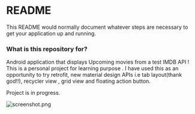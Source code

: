 # README #

This README would normally document whatever steps are necessary to get your application up and running.

### What is this repository for? ###
Android application that displays Upcoming movies from a test IMDB API ! This is a personal project for learning purpose . I have used this as an opportunity to try retrofit, new material design APIs i.e tab layout(thank god!!), recycler view , grid view and floating action button.


Project is in progress.

![screenshot.png](https://bitbucket.org/repo/gLB4n5/images/2778478444-screenshot.png)